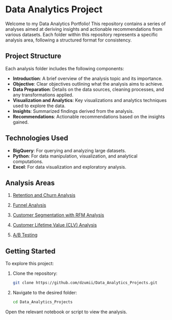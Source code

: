 # Data Analytics Project

Welcome to my Data Analytics Portfolio! This repository contains a series of analyses aimed at deriving insights and actionable recommendations from various datasets. Each folder within this repository represents a specific analysis area, following a structured format for consistency.

## Project Structure

Each analysis folder includes the following components:

- **Introduction**: A brief overview of the analysis topic and its importance.
- **Objective**: Clear objectives outlining what the analysis aims to achieve.
- **Data Preparation**: Details on the data sources, cleaning processes, and any transformations applied.
- **Visualization and Analytics**: Key visualizations and analytics techniques used to explore the data.
- **Insights**: Summarized findings derived from the analysis.
- **Recommendations**: Actionable recommendations based on the insights gained.

## Technologies Used

- **BigQuery**: For querying and analyzing large datasets.
- **Python**: For data manipulation, visualization, and analytical computations.
- **Excel**: For data visualization and exploratory analysis.

## Analysis Areas

1. [Retention and Churn Analysis](Cohort_Retention_Churn)

2. [Funnel Analysis](Funnel_Analysis)

3. [Customer Segmentation with RFM Analysis](Customer_Segmentation_using_RFM)

4. [Customer Lifetime Value (CLV) Analysis](Customer_Lifetime_Value)

5. [A/B Testing]([AB_Testing)

## Getting Started

To explore this project:

1. Clone the repository:
   ```bash
   git clone https://github.com/dzumii/Data_Analytics_Projects.git
2. Navigate to the desired folder:
   ```bash
   cd Data_Analytics_Projects
Open the relevant notebook or script to view the analysis.
